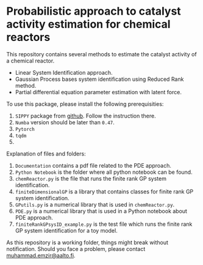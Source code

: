 # Probabilistic approach to catalyst activity estimation for chemical reactors
This repository contains several methods to estimate the catalyst activity of a chemical reactor.
- Linear System Identification approach.
- Gaussian Process bases system identification using Reduced Rank method.
- Partial differential equation parameter estimation with latent force.

To use this package, please install the following prerequisities:

1. `SIPPY` package from [github](https://github.com/CPCLAB-UNIPI/SIPPY). Follow the instruction there.
2. `Numba` version should be later than `0.47`.
3. `Pytorch`
4. `tqdm`
5. 

Explanation of files and folders:

1. `Documentation` contains a pdf file related to the PDE approach.
2. `Python Notebook` is the folder where all python notebook can be found.
3. `chemReactor.py` is the file that runs the finite rank GP system identification.
4. `finiteDimensionalGP` is a library that contains classes for finite rank GP system identification.
5. `GPutils.py` is a numerical library that is used in `chemReactor.py`.
6. `PDE.py` is a numerical library that is used in a Python notebook about PDE approach.
7. `finiteRankGPsysID_example.py` is the test file which runs the finite rank GP system identification for a toy model.

As this repository is a working folder, things might break without notification. Should you face a problem, please contact <muhammad.emzir@aalto.fi>.
